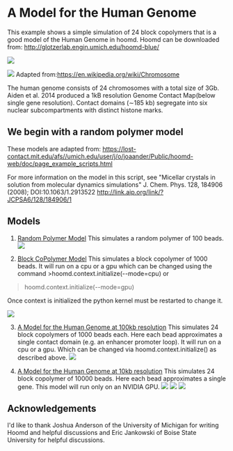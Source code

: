 
# A Model for the Human Genome
This example shows a simple simulation of 24 block copolymers that is a good model of the Human Genome in hoomd.
Hoomd can be downloaded from: http://glotzerlab.engin.umich.edu/hoomd-blue/

![](https://upload.wikimedia.org/wikipedia/commons/6/6e/PLoSBiol3.5.Fig1bNucleus46Chromosomes.jpg)

![](https://upload.wikimedia.org/wikipedia/commons/4/4b/Chromatin_Structures.png)
Adapted from:https://en.wikipedia.org/wiki/Chromosome

The human genome consists of 24 chromosomes with a total size of 3Gb.  Aiden et al. 2014 produced a 1kB resolution Genome Contact Map(below single gene resolution).  Contact domains (∼185 kb) segregate into six nuclear subcompartments with distinct histone marks.

## We begin with a random polymer model
These models are adapted from: 
https://lost-contact.mit.edu/afs//umich.edu/user/j/o/joaander/Public/hoomd-web/doc/page_example_scripts.html

For more information on the model in this script, see "Micellar crystals in solution from molecular dynamics simulations" J. Chem. Phys. 128, 184906 (2008); DOI:10.1063/1.2913522 http://link.aip.org/link/?JCPSA6/128/184906/1

## Models

1. <a href="https://github.com/fergusonml/Human-Genome-Model/blob/master/create%20random%20polymer.ipynb">Random Polymer Model</a>
This simulates a random polymer of 100 beads.
![](snapshots/polymer.png)

2. <a href="https://github.com/fergusonml/Human-Genome-Model/blob/master/create%20random%20polymer2.ipynb">Block CoPolymer Model</a>
This simulates a block copolymer of 1000 beads.  It will run on a cpu or a gpu which can be changed using the command >hoomd.context.initialize(--mode=cpu)
or
>hoomd.context.initialize(--mode=gpu)

Once context is initialized the python kernel must be restarted to change it.

![](snapshots/copolymer.png)

3. <a href="https://github.com/fergusonml/Human-Genome-Model/blob/master/human_genome_180kb_resolution.ipynb">A Model for the Human Genome at 100kb resolution</a>
This simulates 24 block copolymers of 1000 beads each.  Here each bead approximates a single contact domain (e.g. an enhancer promoter loop).  It will run on a cpu or a gpu.  Which can be changed via hoomd.context.initialize() as described above.
![](snapshots/hum_gen_100kb.png)

4. <a href="https://github.com/fergusonml/Human-Genome-Model/blob/master/human_genome_10kb_resolution.ipynb">A Model for the Human Genome at 10kb resolution</a>
This simulates 24 block copolymer of 10000 beads.  Here each bead approximates a single gene.  This model will run only on an NVIDIA GPU.
![](snapshots/hum_gen_10kb_before.png)
![](snapshots/hum_gen_10kb_after.png)
![](snapshots/hum_gen_10kb.png)

## Acknowledgements
I'd like to thank Joshua Anderson of the University of Michigan for writing Hoomd and helpful discussions and Eric Jankowski of Boise State University for helpful discussions.
